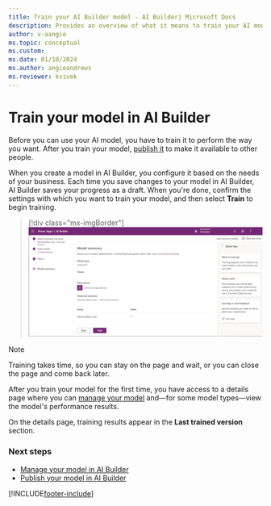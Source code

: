 ```yaml
---
title: Train your AI Builder model - AI Builder| Microsoft Docs
description: Provides an overview of what it means to train your AI model, and provides steps to do so
author: v-aangie
ms.topic: conceptual
ms.custom: 
ms.date: 01/10/2024
ms.author: angieandrews
ms.reviewer: kvivek
---
```


# Train your model in AI Builder

Before you can use your AI model, you have to train it to perform the way you want. After you train your model, [publish it](publish-model.md) to make it available to other people.

When you create a model in AI Builder, you configure it based on the needs of your business. Each time you save changes to your model in AI Builder, AI Builder saves your progress as a draft. When you're done, confirm the settings with which you want to train your model, and then select **Train** to begin training.

> [!div class="mx-imgBorder"]
> ![Train your model screen.](media/train-model.png "Train your model screen")

> [!NOTE]
> Training takes time, so you can stay on the page and wait, or you can close the page and come back later.

After you train your model for the first time, you have access to a details page where you can [manage your model](manage-model.md) and&mdash;for some model types&mdash;view the model's performance results.

On the details page, training results appear in the **Last trained version** section.

### Next steps

- [Manage your model in AI Builder](manage-model.md)
- [Publish your model in AI Builder](publish-model.md)


[!INCLUDE[footer-include](includes/footer-banner.md)]